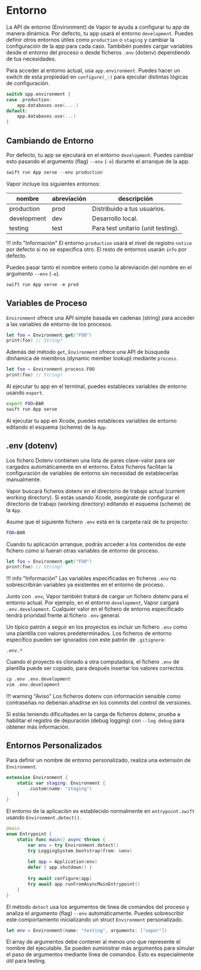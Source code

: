 # Entorno

La API de entorno (Environment) de Vapor te ayuda a configurar tu app de manera dinámica. Por defecto, tu app usará el entorno `development`. Puedes definir otros entornos útiles como `production` o `staging` y cambiar la configuración de la app para cada caso. Tambibén puedes cargar variables desde el entorno del proceso o desde ficheros `.env` (dotenv) dependiendo de tus necesidades.

Para acceder al entorno actual, usa `app.environment`. Puedes hacer un switch de esta propiedad en `configure(_:)` para ejecutar distintas lógicas de configuración. 

```swift
switch app.environment {
case .production:
    app.databases.use(....)
default:
    app.databases.use(...)
}
```

## Cambiando de Entorno

Por defecto, tu app se ejecutará en el entorno `development`. Puedes cambiar esto pasando el argumento (flag) `--env` (`-e`) durante el arranque de la app.

```swift
swift run App serve --env production
```

Vapor incluye los siguientes entornos:

|nombre|abreviación|descripción|
|-|-|-|
|production|prod|Distribuido a tus usuarios.|
|development|dev|Desarrollo local.|
|testing|test|Para test unitario (unit testing).|

!!! info "Información"
    El entorno `production` usará el nivel de registro `notice` por defecto si no se especifica otro. El resto de entornos usarán `info` por defecto. 

Puedes pasar tanto el nombre entero como la abreviación del nombre en el argumento `--env` (`-e`).

```swift
swift run App serve -e prod
```

## Variables de Proceso

`Environment` ofrece una API simple basada en cadenas (string) para acceder a las variables de entorno de los procesos.

```swift
let foo = Environment.get("FOO")
print(foo) // String?
```

Además del método `get`, `Environment` ofrece una API de búsqueda dinñamica de miembros (dynamic member lookup) mediante `process`.

```swift
let foo = Environment.process.FOO
print(foo) // String?
```

Al ejecutar tu app en el terminal, puedes estableces variables de entorno usando `export`. 

```sh
export FOO=BAR
swift run App serve
```

Al ejecutar tu app en Xcode, puedes estableces variables de entorno editando el esquema (scheme) de la `App`.

## .env (dotenv)

Los fichero Dotenv contienen una lista de pares clave-valor para ser cargados automáticamente en el entorno. Estos ficheros facilitan la configuración de variables de entorno sin necesidad de establecerlas manualmente.

Vapor buscará ficheros dotenv en el directorio de trabajo actual (current working directory). Si estás usando Xcode, asegúrate de configurar el directorio de trabajo (working directory) editando el esquema (scheme) de la `App`.

Asume que el siguiente fichero `.env` está en la carpeta raíz de tu projecto:

```sh
FOO=BAR
```

Cuando tu aplicación arranque, podrás acceder a los contenidos de este fichero como si fueran otras variables de entorno de proceso.

```swift
let foo = Environment.get("FOO")
print(foo) // String?
```

!!! info "Información"
    Las variables especificadas en ficheros `.env` no sobrescribirán variables ya existentes en el entorno de proceso. 

Junto con `.env`, Vapor también tratará de cargar un fichero dotenv para el entorno actual. Por ejemplo, en el entorno `development`, Vapor cargará `.env.development`. Cualquier valor en el fichero de entorno especificado tendrá prioridad frente al fichero `.env` general.

Un típico patrón a seguir en los proyectos es incluir un fichero `.env` como una plantilla con valores predeterminados. Los ficheros de entorno específico pueden ser ignorados con este patrón de `.gitignore`:

```gitignore
.env.*
```

Cuando el proyecto es clonado a otra computadora, el fichero `.env` de plantilla puede ser copiado, para después insertar los valores correctos. 

```sh
cp .env .env.development
vim .env.development
```

!!! warning "Aviso"
    Los ficheros dotenv con información sensible como contraseñas no deberían añadirse en los commits del control de versiones.

Si estás teniendo dificultades en la carga de ficheros dotenv, prueba a habilitar el registro de depuración (debug logging) con `--log debug` para obtener más información. 

## Entornos Personalizados

Para definir un nombre de entorno personalizado, realiza una extensión de `Environment`.

```swift
extension Environment {
    static var staging: Environment {
        .custom(name: "staging")
    }
}
```

El entorno de la aplicación es establecido normalmente en `entrypoint.swift` usando `Environment.detect()`.

```swift
@main
enum Entrypoint {
    static func main() async throws {
        var env = try Environment.detect()
        try LoggingSystem.bootstrap(from: &env)
        
        let app = Application(env)
        defer { app.shutdown() }
        
        try await configure(app)
        try await app.runFromAsyncMainEntrypoint()
    }
}
```

El método `detect` usa los argumentos de línea de comandos del proceso y analiza el argumento (flag) `--env` automáticamente. Puedes sobrescribir este comportamiento inicializando un struct `Environment` personalizado.

```swift
let env = Environment(name: "testing", arguments: ["vapor"])
```

El array de argumentos debe contener al menos uno que represente el nombre del ejecutable. Se pueden suministrar más argumentos para simular el paso de argumentos mediante línea de comandos. Esto es especialmente útil para testing.
